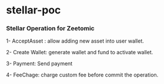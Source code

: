 # stellar-poc

### Stellar Operation for Zeetomic

1- AcceptAsset : allow adding new asset into user wallet.

2- Create Wallet: generate wallet and fund to activate wallet.

3- Payment: Send payment

4- FeeChage: charge custom fee before commit the operation.
